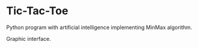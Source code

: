 # Tic-Tac-Toe

Python program with artificial intelligence implementing MinMax algorithm.

Graphic interface.
